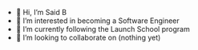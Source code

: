- 👋 Hi, I’m Said B
- 👀 I’m interested in becoming a Software Engineer
- 🌱 I’m currently following the Launch School program
- 💞️ I’m looking to collaborate on (nothing yet)
